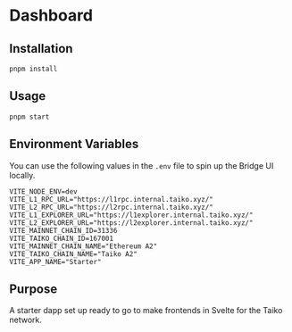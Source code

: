 # Dashboard

## Installation

`pnpm install`

## Usage

`pnpm start`

## Environment Variables

You can use the following values in the `.env` file to spin up the Bridge UI locally.

```
VITE_NODE_ENV=dev
VITE_L1_RPC_URL="https://l1rpc.internal.taiko.xyz/"
VITE_L2_RPC_URL="https://l2rpc.internal.taiko.xyz/"
VITE_L1_EXPLORER_URL="https://l1explorer.internal.taiko.xyz/"
VITE_L2_EXPLORER_URL="https://l2explorer.internal.taiko.xyz/"
VITE_MAINNET_CHAIN_ID=31336
VITE_TAIKO_CHAIN_ID=167001
VITE_MAINNET_CHAIN_NAME="Ethereum A2"
VITE_TAIKO_CHAIN_NAME="Taiko A2"
VITE_APP_NAME="Starter"
```

## Purpose

A starter dapp set up ready to go to make frontends in Svelte for the Taiko network.
